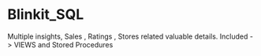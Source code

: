 # Blinkit_SQL
Multiple insights, Sales , Ratings , Stores related valuable details. Included -> VIEWS and Stored Procedures
